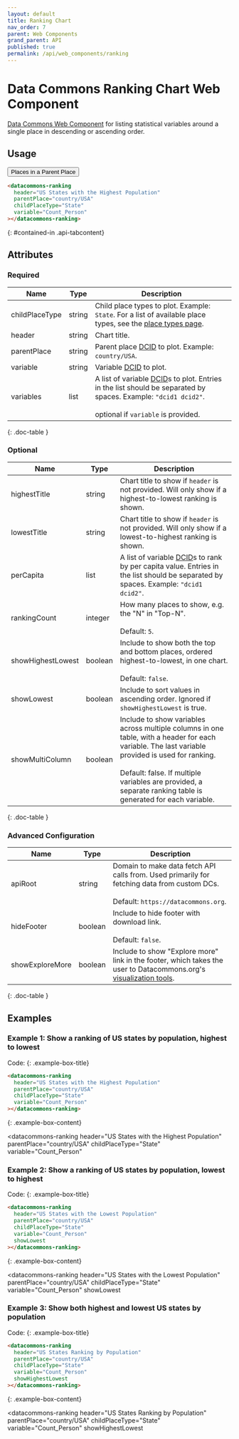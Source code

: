 ```yaml
---
layout: default
title: Ranking Chart
nav_order: 7
parent: Web Components
grand_parent: API
published: true
permalink: /api/web_components/ranking
---
```


# Data Commons Ranking Chart Web Component

[Data Commons Web Component](/api/web_components/) for listing statistical variables around a single place in descending or ascending order.

## Usage

<div class="api-tab">
  <button id="get-button" class="api-tablink" onclick="openTab(event, 'contained-in')">
    Places in a Parent Place
  </button>
</div>

```html
<datacommons-ranking
  header="US States with the Highest Population"
  parentPlace="country/USA"
  childPlaceType="State"
  variable="Count_Person"
></datacommons-ranking>
```
{: #contained-in .api-tabcontent}

<script src="/assets/js/syntax_highlighting.js"></script>
<script src="/assets/js/api-doc-tabs.js"></script>

## Attributes

### Required

| Name           | Type   | Description                                                                                                                                                                                                       |
| -------------- | ------ | ----------------------------------------------------------------------------------------------------------------------------------------------------------------------------------------------------------------- |
| childPlaceType | string | Child place types to plot. Example: `State`. For a list of available place types, see the [place types page](/place_types.html).                                                                                                                                                                      |
| header         | string | Chart title.                                                                                                                                                                                                      |
| parentPlace    | string | Parent place [DCID](/glossary.html#dcid) to plot. Example: `country/USA`.                                                                                                                                         |
| variable       | string | Variable [DCID](/glossary.html#dcid) to plot.                                                                                                                                                                     |
| variables      | list   | A list of variable [DCID](/glossary.html#dcid)s to plot. Entries in the list should be separated by spaces. Example: `"dcid1 dcid2"`.<br /><br /><optional-tag>optional</optional-tag> if `variable` is provided. |
{: .doc-table }

### Optional

| Name              | Type    | Description                                                                                                                                                                                                                                                              |
| ----------------- | ------- | ------------------------------------------------------------------------------------------------------------------------------------------------------------------------------------------------------------------------------------------------------------------------ |
| highestTitle      | string  | Chart title to show if `header` is not provided. Will only show if a highest-to-lowest ranking is shown.                                                                                                                                                                 |
| lowestTitle       | string  | Chart title to show if `header` is not provided. Will only show if a lowest-to-highest ranking is shown.                                                                                                                                                                 |
| perCapita         | list    | A list of variable [DCID](/glossary.html#dcid)s to rank by per capita value. Entries in the list should be separated by spaces. Example: `"dcid1 dcid2"`.                                                                                                                |
| rankingCount      | integer | How many places to show, e.g. the "N" in "Top-N".<br /><br />Default: `5`.                                                                                                                                                                                               |
| showHighestLowest | boolean | Include to show both the top and bottom places, ordered highest-to-lowest, in one chart.<br /><br />Default: `false`.                                                                                                                                                    |
| showLowest        | boolean | Include to sort values in ascending order. Ignored if `showHighestLowest` is true.                                                                                                                                                                                       |
| showMultiColumn   | boolean | Include to show variables across multiple columns in one table, with a header for each variable. The last variable provided is used for ranking.<br /><br />Default: false. If multiple variables are provided, a separate ranking table is generated for each variable. |
{: .doc-table }

### Advanced Configuration

| Name            | Type    | Description                                                                                                                                                      |
| --------------- | ------- | ---------------------------------------------------------------------------------------------------------------------------------------------------------------- |
| apiRoot         | string  | Domain to make data fetch API calls from. Used primarily for fetching data from custom DCs.<br /><br />Default: `https://datacommons.org`.                       |
| hideFooter      | boolean | Include to hide footer with download link.<br /><br />Default: `false`.                                                                                          |
| showExploreMore | boolean | Include to show "Explore more" link in the footer, which takes the user to Datacommons.org's [visualization tools](https://datacommons.org/tools/visualization). |
{: .doc-table }

## Examples

### Example 1: Show a ranking of US states by population, highest to lowest

Code:
{: .example-box-title}
```html
<datacommons-ranking
  header="US States with the Highest Population"
  parentPlace="country/USA"
  childPlaceType="State"
  variable="Count_Person"
></datacommons-ranking>
```
{: .example-box-content}

<datacommons-ranking
  header="US States with the Highest Population"
  parentPlace="country/USA"
  childPlaceType="State"
  variable="Count_Person"
></datacommons-ranking>


### Example 2: Show a ranking of US states by population, lowest to highest

Code:
{: .example-box-title}
```html
<datacommons-ranking
  header="US States with the Lowest Population"
  parentPlace="country/USA"
  childPlaceType="State"
  variable="Count_Person"
  showLowest
></datacommons-ranking>
```
{: .example-box-content}

<datacommons-ranking
  header="US States with the Lowest Population"
  parentPlace="country/USA"
  childPlaceType="State"
  variable="Count_Person"
  showLowest
></datacommons-ranking>

### Example 3: Show both highest and lowest US states by population

Code:
{: .example-box-title}
```html
<datacommons-ranking
  header="US States Ranking by Population"
  parentPlace="country/USA"
  childPlaceType="State"
  variable="Count_Person"
  showHighestLowest
></datacommons-ranking>
```
{: .example-box-content}

<datacommons-ranking
  header="US States Ranking by Population"
  parentPlace="country/USA"
  childPlaceType="State"
  variable="Count_Person"
  showHighestLowest
></datacommons-ranking>
